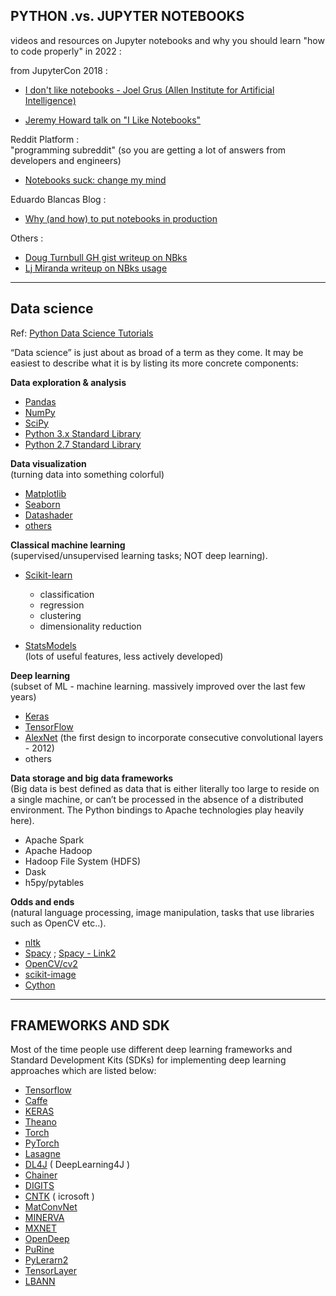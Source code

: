 

## PYTHON .vs. JUPYTER NOTEBOOKS

videos and resources on Jupyter notebooks and why you should learn "how to code properly" in 2022 :

from JupyterCon 2018 :  
- [I don't like notebooks - Joel Grus (Allen Institute for Artificial Intelligence)](https://www.youtube.com/watch?v=7jiPeIFXb6U)

- [Jeremy Howard talk on "I Like Notebooks"](https://www.youtube.com/watch?v=9Q6sLbz37gk)

Reddit Platform :  
"programming subreddit"
(so you are getting a lot of answers from developers and engineers)  
- [Notebooks suck: change my mind](https://www.reddit.com/r/Python/comments/spxim1/notebooks_suck_change_my_mind/)


Eduardo Blancas Blog :  
- [Why (and how) to put notebooks in production](https://ploomber.io/blog/nbs-production/)

Others :  
- [Doug Turnbull GH gist writeup on NBks](https://gist.github.com/softwaredoug/d527a18643f29832b0f41af309f9ab98)  
- [Lj Miranda writeup on NBks usage](https://ljvmiranda921.github.io/notebook/2020/03/06/jupyter-notebooks-in-2020/)  



---

## Data science

Ref:
[Python Data Science Tutorials](https://realpython.com/tutorials/data-science/)

“Data science” is just about as broad of a term as they come. It may be easiest to describe what it is by listing its more concrete components:

**Data exploration & analysis**    

- [Pandas](https://pandas.pydata.org/docs/)  
- [NumPy](https://numpy.org/doc/)  
- [SciPy](https://docs.scipy.org/doc/scipy/)  
- [Python 3.x Standard Library](https://docs.python.org/3/library/)
- [Python 2.7 Standard Library](https://docs.python.org/2.7/library/)

**Data visualization**  
(turning data into something colorful)  

- [Matplotlib](https://matplotlib.org)  
- [Seaborn](https://seaborn.pydata.org)  
- [Datashader](https://datashader.org/getting_started/)
- [others](https://matplotlib.org/mpl-third-party/)   

**Classical machine learning**  
(supervised/unsupervised learning tasks; NOT deep learning).

- [Scikit-learn](https://scikit-learn.org/stable/)  
  - classification
  - regression
  - clustering
  - dimensionality reduction


- [StatsModels](https://www.statsmodels.org/stable/index.html)  
(lots of useful features, less actively developed)  


**Deep learning**  
(subset of ML - machine learning. massively improved over the last few years)

- [Keras](https://keras.io)  
- [TensorFlow](https://www.tensorflow.org/guide)  
- [AlexNet](https://proceedings.neurips.cc/paper/2012/file/c399862d3b9d6b76c8436e924a68c45b-Paper.pdf) (the first design to incorporate consecutive convolutional layers - 2012)
- others  

**Data storage and big data frameworks**  
(Big data is best defined as data that is either literally too large to reside on a single machine, or can’t be processed in the absence of a distributed environment.
The Python bindings to Apache technologies play heavily here).

- Apache Spark  
- Apache Hadoop  
- Hadoop File System (HDFS)  
- Dask  
- h5py/pytables  

**Odds and ends**  
(natural language processing, image manipulation, tasks that use libraries such as OpenCV etc..).  

- [nltk](https://www.nltk.org)  
- [Spacy](https://spacy.io/api/doc) ; [Spacy - Link2](https://spacy.io/usage/spacy-101)
- [OpenCV/cv2](https://docs.opencv.org/4.x/)  
- [scikit-image](https://scikit-image.org/docs/stable/)  
- [Cython](https://cython.readthedocs.io/en/stable/index.html)  







---

## FRAMEWORKS AND SDK
Most of the time people use different deep learning frameworks and Standard Development Kits (SDKs) for implementing deep learning approaches which are listed below:


- [Tensorflow](https://www.tensorflow.org/)  
- [Caffe](http://caffe.berkeleyvision.org/)  
- [KERAS](https://keras.io/)  
- [Theano](http://deeplearning.net/software/theano/)  
- [Torch](http://torch.ch/)  
- [PyTorch](http://pytorch.org/)  
- [Lasagne](https://lasagne.readthedocs.io/en/latest/)  
- [DL4J](https://deeplearning4j.org/)  ( DeepLearning4J )
- [Chainer](http://chainer.org/)  
- [DIGITS](https://developer.nvidia.com/digits)  
- [CNTK](https://github.com/Microsoft/CNTK)  ( icrosoft )
- [MatConvNet](http://www.vlfeat.org/matconvnet/)  
- [MINERVA](https://github.com/dmlc/minerva)  
- [MXNET](https://github.com/dmlc/mxnet)  
- [OpenDeep](http://www.opendeep.org/)  
- [PuRine](https://github.com/purine/purine2)  
- [PyLerarn2](http://deeplearning.net/software/pylearn2/)  
- [TensorLayer](https://github.com/zsdonghao/tensorlayer)  
- [LBANN](https://github.com/LLNL/lbann)  